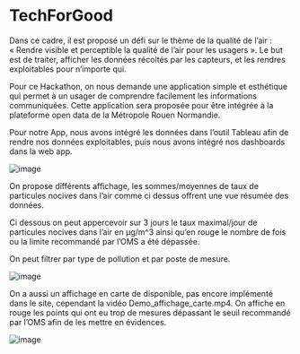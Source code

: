 # TechForGood
Dans ce cadre, il est proposé un défi sur le thème de la qualité de l’air : « Rendre visible et perceptible la qualité de l’air pour les usagers ». Le but est de traiter, afficher les données récoltés par les capteurs, et les rendres exploitables pour n’importe qui.

Pour ce Hackathon, on nous demande une application simple et esthétique qui permet à un usager de comprendre facilement les informations communiquées. Cette application sera proposée pour être intégrée à la plateforme open data de la Métropole Rouen Normandie.

Pour notre App, nous avons intégré les données dans l’outil Tableau afin de rendre nos données exploitables, puis nous avons intégré nos dashboards dans la web app.

![image](https://user-images.githubusercontent.com/73824807/175774289-04bac97f-190c-4b1e-8482-f651960c29c2.png)


On propose différents affichage, les sommes/moyennes de taux de particules nocives dans l’air comme ci dessus offrent une vue résumée des données.

Ci dessous on peut appercevoir sur 3 jours le taux maximal/jour de particules nocives dans l’air en µg/m^3 ainsi qu’en rouge le nombre de fois ou la limite recommandé par l’OMS a été dépassée.

On peut filtrer par type de pollution et par poste de mesure.

![image](https://user-images.githubusercontent.com/73824807/175774315-6c2eb755-6a95-40bb-91f4-497020797139.png)

On a aussi un affichage en carte de disponible, pas encore implémenté dans le site, cependant la vidéo Demo_affichage_carte.mp4. On affiche en rouge les points qui ont eu trop de mesures dépassant le seuil recommandé par l’OMS afin de les mettre en évidences.

![image](https://user-images.githubusercontent.com/73824807/175774355-68cc1f3f-5401-44e6-b540-94d6436af132.png)

